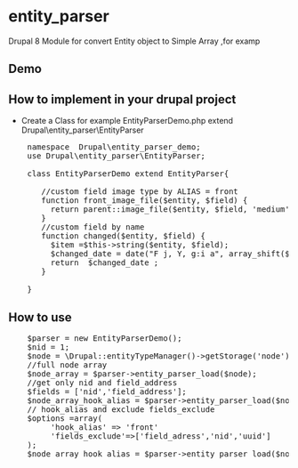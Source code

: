 # entity_parser
Drupal 8 Module for convert Entity object to Simple Array ,for examp 

## Demo 

## How to implement in your drupal project

- Create a Class for example EntityParserDemo.php extend  Drupal\entity_parser\EntityParser
<pre>
    namespace  Drupal\entity_parser_demo;
    use Drupal\entity_parser\EntityParser;

    class EntityParserDemo extend EntityParser{

       //custom field image type by ALIAS = front
       function front_image_file($entity, $field) {
         return parent::image_file($entity, $field, 'medium');
       }
       //custom field by name
       function changed($entity, $field) {
         $item =$this->string($entity, $field);
         $changed_date = date("F j, Y, g:i a", array_shift($item));
         return  $changed_date ;
       }

    }
</pre>    
## How to use 
<pre>
    $parser = new EntityParserDemo();
    $nid = 1;
    $node = \Drupal::entityTypeManager()->getStorage('node')->load($nid);
    //full node array
    $node_array = $parser->entity_parser_load($node);
    //get only nid and field_address
    $fields = ['nid','field_address'];
    $node_array_hook_alias = $parser->entity_parser_load($node,fields);
    // hook_alias and exclude fields_exclude
    $options =array(
         'hook_alias' => 'front'
         'fields_exclude'=>['field_adress','nid','uuid']
    );
    $node_array_hook_alias = $parser->entity_parser_load($node,array(),$options);
</pre> 
